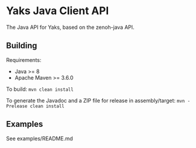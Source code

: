 # Yaks Java Client API

The Java API for Yaks, based on the zenoh-java API.

## Building
Requirements:
 - Java >= 8
 - Apache Maven >= 3.6.0

To build:
```mvn clean install```

To generate the Javadoc and a ZIP file for release in assembly/target:
```mvn -Prelease clean install```

## Examples
See examples/README.md
